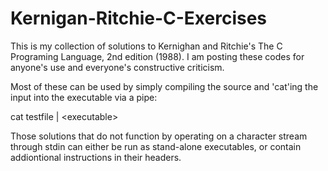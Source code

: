 # Kernigan-Ritchie-C-Exercises

This is my collection of solutions to Kernighan and Ritchie's The C Programing Language, 2nd edition (1988).  I am 
posting these codes for anyone's use and everyone's constructive criticism.

Most of these can be used by simply compiling the source and 'cat'ing the input into the executable via a pipe:

cat testfile | \<executable\>

Those solutions that do not function by operating on a character stream through stdin can either be run as stand-alone 
executables, or contain addiontional instructions in their headers.
